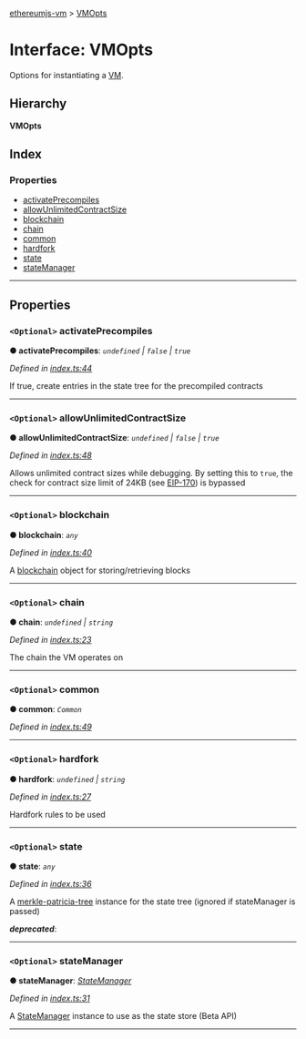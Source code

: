 [ethereumjs-vm](../README.md) > [VMOpts](../interfaces/vmopts.md)

# Interface: VMOpts

Options for instantiating a [VM](../classes/vm.md).

## Hierarchy

**VMOpts**

## Index

### Properties

* [activatePrecompiles](vmopts.md#activateprecompiles)
* [allowUnlimitedContractSize](vmopts.md#allowunlimitedcontractsize)
* [blockchain](vmopts.md#blockchain)
* [chain](vmopts.md#chain)
* [common](vmopts.md#common)
* [hardfork](vmopts.md#hardfork)
* [state](vmopts.md#state)
* [stateManager](vmopts.md#statemanager)

---

## Properties

<a id="activateprecompiles"></a>

### `<Optional>` activatePrecompiles

**● activatePrecompiles**: *`undefined` \| `false` \| `true`*

*Defined in [index.ts:44](https://github.com/ethereumjs/ethereumjs-vm/blob/71d39fe/lib/index.ts#L44)*

If true, create entries in the state tree for the precompiled contracts

___
<a id="allowunlimitedcontractsize"></a>

### `<Optional>` allowUnlimitedContractSize

**● allowUnlimitedContractSize**: *`undefined` \| `false` \| `true`*

*Defined in [index.ts:48](https://github.com/ethereumjs/ethereumjs-vm/blob/71d39fe/lib/index.ts#L48)*

Allows unlimited contract sizes while debugging. By setting this to `true`, the check for contract size limit of 24KB (see [EIP-170](https://git.io/vxZkK)) is bypassed

___
<a id="blockchain"></a>

### `<Optional>` blockchain

**● blockchain**: *`any`*

*Defined in [index.ts:40](https://github.com/ethereumjs/ethereumjs-vm/blob/71d39fe/lib/index.ts#L40)*

A [blockchain](https://github.com/ethereumjs/ethereumjs-blockchain) object for storing/retrieving blocks

___
<a id="chain"></a>

### `<Optional>` chain

**● chain**: *`undefined` \| `string`*

*Defined in [index.ts:23](https://github.com/ethereumjs/ethereumjs-vm/blob/71d39fe/lib/index.ts#L23)*

The chain the VM operates on

___
<a id="common"></a>

### `<Optional>` common

**● common**: *`Common`*

*Defined in [index.ts:49](https://github.com/ethereumjs/ethereumjs-vm/blob/71d39fe/lib/index.ts#L49)*

___
<a id="hardfork"></a>

### `<Optional>` hardfork

**● hardfork**: *`undefined` \| `string`*

*Defined in [index.ts:27](https://github.com/ethereumjs/ethereumjs-vm/blob/71d39fe/lib/index.ts#L27)*

Hardfork rules to be used

___
<a id="state"></a>

### `<Optional>` state

**● state**: *`any`*

*Defined in [index.ts:36](https://github.com/ethereumjs/ethereumjs-vm/blob/71d39fe/lib/index.ts#L36)*

A [merkle-patricia-tree](https://github.com/ethereumjs/merkle-patricia-tree) instance for the state tree (ignored if stateManager is passed)

*__deprecated__*: 

___
<a id="statemanager"></a>

### `<Optional>` stateManager

**● stateManager**: *[StateManager](../classes/statemanager.md)*

*Defined in [index.ts:31](https://github.com/ethereumjs/ethereumjs-vm/blob/71d39fe/lib/index.ts#L31)*

A [StateManager](../classes/statemanager.md) instance to use as the state store (Beta API)

___

